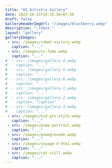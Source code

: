 ```yaml
---
title: "AI Artistry Gallery"
date: 2023-10-25T19:35:56+07:30
draft: false
GalleryHeaderImgUrl: "/images/blackberry.webp"
description: ":robot:"
layout: "gallery"
galleryImages:
 - src: /images/robot-victory.webp
   caption: "..."
 - src: /images/vs-fomo.webp
   caption: "..."
#  - src: /images/gallery-4.webp
#    caption: "..."
#  - src: /images/gallery-5.webp
#    caption: "..."
#  - src: /images/gallery-6.webp
#    caption: "..."
#  - src: /images/gallery-1.webp
#    caption: "..."
#  - src: /images/gallery-2.webp
#    caption: "Caption"
#  - src: /images/gallery-3.webp
#    caption: "..."
 - src: /images/kid-gto-style.webp
   caption: "..."
 - src: /images/puma-portrait.webp
   caption: "..."
 - src: /images/pomegrenade.webp
   caption: "..."
 - src: /images/voyage-d'ete2.webp
   caption: "..."
 - src: /images/cat-still.webp
   caption: "..."
---
```


